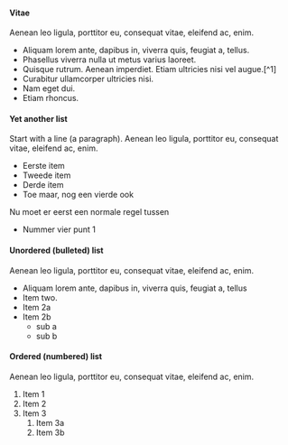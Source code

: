#### Vitae
Aenean leo ligula, porttitor eu, consequat vitae, eleifend ac, enim.
-  Aliquam lorem ante, dapibus in, viverra quis, feugiat a, tellus. 
-  Phasellus viverra nulla ut metus varius laoreet. 
-  Quisque rutrum. Aenean imperdiet. Etiam ultricies nisi vel augue.[^1]	
-   Curabitur ullamcorper ultricies nisi.
-   Nam eget dui.
-   Etiam rhoncus.

#### Yet another list
Start with a line (a paragraph). Aenean leo ligula, porttitor eu, consequat vitae, eleifend ac, enim.	
-  Eerste item
-  Tweede item
-  Derde item
-  Toe maar, nog een vierde ook

Nu moet er eerst een normale regel tussen
-  Nummer vier punt 1

#### Unordered (bulleted) list	
Aenean leo ligula, porttitor eu, consequat vitae, eleifend ac, enim. 
- Aliquam lorem ante, dapibus in, viverra quis, feugiat a, tellus
- Item two. 
- Item 2a
- Item 2b
   -  sub a
   -  sub b

#### Ordered (numbered) list
Aenean leo ligula, porttitor eu, consequat vitae, eleifend ac, enim. 	
1. Item 1
1. Item 2
1. Item 3
   1. Item 3a
   1. Item 3b

